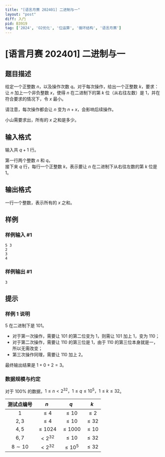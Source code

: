 ```yaml
---
title: "[语言月赛 202401] 二进制与一"
layout: "post"
diff: 入门
pid: B3919
tag: ['2024', 'O2优化', '位运算', '循环结构', '语言月赛']
---
```

# [语言月赛 202401] 二进制与一
## 题目描述

给定一个正整数 $n$，以及操作次数 $q$。对于每次操作，给出一个正整数 $k$，要求：让 $n$ 加上一个非负整数 $x$，使得 $n$ 在二进制下的第 $k$ 位（从右往左数）是 $1$，并在符合要求的情况下，令 $x$ 最小。

请注意，每次操作都会让 $n$ 变为 $n + x$，会影响后续操作。

小山需要求出，所有的 $x$ 之和是多少。
## 输入格式

输入共 $q + 1$ 行。

第一行两个整数 $n$ 和 $q$。  
接下来 $q$ 行，每行一个正整数 $k$，表示要让 $n$ 在二进制下从右往左数的第 $k$ 位是 $1$。
## 输出格式

一行一个整数，表示所有的 $x$ 之和。
## 样例

### 样例输入 #1
```
5 3
2
3
4

```
### 样例输出 #1
```
3

```
## 提示

### 样例 1 说明
$5$ 在二进制下是 $101$。

- 对于第一次操作，需要让 $101$ 的第二位变为 $1$，则需让 $101$ 加上 $1$，变为 $110$；
- 对于第二次操作，需要让 $110$ 的第三位是 $1$，由于 $110$ 的第三位本身就是一，所以无需改变；
- 第三次操作同理，需要让 $110$ 加上 $2$。

最终输出结果是 $1+0+2=3$。

### 数据规模与约定

对于 $100\%$ 的数据，$1\le n < 2^{32}，1\le q\le 10^5，1 \le k\le 32$。

| 测试点编号 | $n$ | $q$ | $k$ |
| :-: | :-: | :-: | :-: |
| $1$ | $\leq 4$ | $\leq 10$ | $\leq 2$ |
| $2, 3$ | $\leq 4$ | $\leq 10$ | $\leq 32$ |
| $4, 5$ | $\leq 1024$ | $\leq 1000$ | $\leq 10$ |
| $6, 7$ | $< 2 ^ {32}$ | $\leq 10$ | $\leq 32$ |
| $8 \sim 10$ | $< 2 ^ {32}$ | $\leq 10 ^ 5$ | $\leq 32$ |

